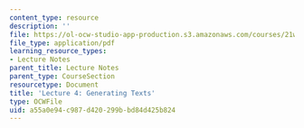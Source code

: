 ```yaml
---
content_type: resource
description: ''
file: https://ol-ocw-studio-app-production.s3.amazonaws.com/courses/21w-794-graduate-technical-writing-workshop-january-iap-2019/a55a0e94c987d420299bbd84d425b824_MIT21W_794IAP19_lec4.pdf
file_type: application/pdf
learning_resource_types:
- Lecture Notes
parent_title: Lecture Notes
parent_type: CourseSection
resourcetype: Document
title: 'Lecture 4: Generating Texts'
type: OCWFile
uid: a55a0e94-c987-d420-299b-bd84d425b824
---
```


